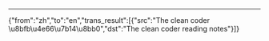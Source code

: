 ---
{"from":"zh","to":"en","trans_result":[{"src":"The clean coder \u8bfb\u4e66\u7b14\u8bb0","dst":"The clean coder reading notes"}]}